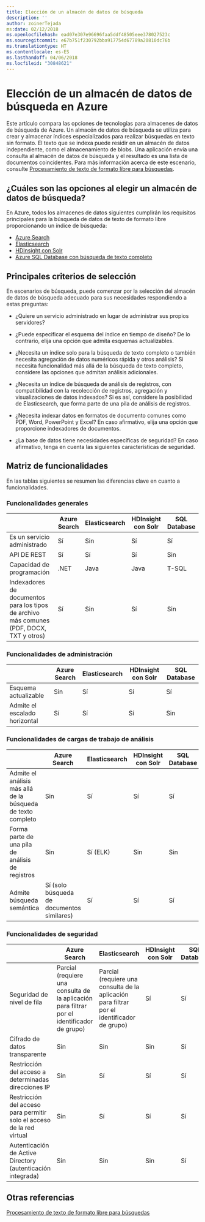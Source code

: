 ```yaml
---
title: Elección de un almacén de datos de búsqueda
description: ''
author: zoinerTejada
ms:date: 02/12/2018
ms.openlocfilehash: ead07e307e96696faa5ddf48505eee378027523c
ms.sourcegitcommit: e67b751f230792bba917754d67789a20810dc76b
ms.translationtype: HT
ms.contentlocale: es-ES
ms.lasthandoff: 04/06/2018
ms.locfileid: "30848621"
---
```

# <a name="choosing-a-search-data-store-in-azure"></a>Elección de un almacén de datos de búsqueda en Azure

Este artículo compara las opciones de tecnologías para almacenes de datos de búsqueda de Azure. Un almacén de datos de búsqueda se utiliza para crear y almacenar índices especializados para realizar búsquedas en texto sin formato. El texto que se indexa puede residir en un almacén de datos independiente, como el almacenamiento de blobs. Una aplicación envía una consulta al almacén de datos de búsqueda y el resultado es una lista de documentos coincidentes. Para más información acerca de este escenario, consulte [Procesamiento de texto de formato libre para búsquedas](../scenarios/search.md). 

## <a name="what-are-your-options-when-choosing-a-search-data-store"></a>¿Cuáles son las opciones al elegir un almacén de datos de búsqueda?
En Azure, todos los almacenes de datos siguientes cumplirán los requisitos principales para la búsqueda de datos de texto de formato libre proporcionando un índice de búsqueda:
- [Azure Search](/azure/search/search-what-is-azure-search)
- [Elasticsearch](https://azuremarketplace.microsoft.com/marketplace/apps/elastic.elasticsearch?tab=Overview)
- [HDInsight con Solr](/azure/hdinsight/hdinsight-hadoop-solr-install-linux)
- [Azure SQL Database con búsqueda de texto completo](/sql/relational-databases/search/full-text-search)


## <a name="key-selection-criteria"></a>Principales criterios de selección

En escenarios de búsqueda, puede comenzar por la selección del almacén de datos de búsqueda adecuado para sus necesidades respondiendo a estas preguntas:

- ¿Quiere un servicio administrado en lugar de administrar sus propios servidores?

- ¿Puede especificar el esquema del índice en tiempo de diseño? De lo contrario, elija una opción que admita esquemas actualizables.

- ¿Necesita un índice solo para la búsqueda de texto completo o también necesita agregación de datos numéricos rápida y otros análisis? Si necesita funcionalidad más allá de la búsqueda de texto completo, considere las opciones que admitan análisis adicionales.

- ¿Necesita un índice de búsqueda de análisis de registros, con compatibilidad con la recolección de registros, agregación y visualizaciones de datos indexados? Si es así, considere la posibilidad de Elasticsearch, que forma parte de una pila de análisis de registros.

- ¿Necesita indexar datos en formatos de documento comunes como PDF, Word, PowerPoint y Excel? En caso afirmativo, elija una opción que proporcione indexadores de documentos.

- ¿La base de datos tiene necesidades específicas de seguridad? En caso afirmativo, tenga en cuenta las siguientes características de seguridad.

## <a name="capability-matrix"></a>Matriz de funcionalidades

En las tablas siguientes se resumen las diferencias clave en cuanto a funcionalidades.

### <a name="general-capabilities"></a>Funcionalidades generales

| | Azure Search | Elasticsearch | HDInsight con Solr | SQL Database | 
| --- | --- | --- | --- | --- | 
| Es un servicio administrado | Sí | Sin  | Sí | Sí |  
| API DE REST | Sí | Sí | Sí | Sin  |
| Capacidad de programación | .NET | Java | Java | T-SQL | 
| Indexadores de documentos para los tipos de archivo más comunes (PDF, DOCX, TXT y otros) | Sí | Sin  | Sí | Sin  |

### <a name="manageability-capabilities"></a>Funcionalidades de administración

| | Azure Search | Elasticsearch | HDInsight con Solr | SQL Database | 
| --- | --- | --- | --- | --- |
| Esquema actualizable | Sin  | Sí | Sí | Sí |
| Admite el escalado horizontal  | Sí | Sí | Sí | Sin  |

### <a name="analytic-workload-capabilities"></a>Funcionalidades de cargas de trabajo de análisis

| | Azure Search | Elasticsearch | HDInsight con Solr | SQL Database | 
| --- | --- | --- | --- | --- | 
| Admite el análisis más allá de la búsqueda de texto completo | Sin  | Sí | Sí | Sí |
| Forma parte de una pila de análisis de registros | Sin  | Sí (ELK) |  Sin  | Sin  |
| Admite búsqueda semántica | Sí (solo búsqueda de documentos similares) | Sí | Sí | Sí | 

### <a name="security-capabilities"></a>Funcionalidades de seguridad

| | Azure Search | Elasticsearch | HDInsight con Solr | SQL Database | 
| --- | --- | --- | --- | --- | 
| Seguridad de nivel de fila | Parcial (requiere una consulta de la aplicación para filtrar por el identificador de grupo) | Parcial (requiere una consulta de la aplicación para filtrar por el identificador de grupo) | Sí | Sí | 
| Cifrado de datos transparente | Sin  | Sin  | Sin  | Sí |  
| Restricción del acceso a determinadas direcciones IP | Sin  | Sí | Sí | Sí |   
| Restricción del acceso para permitir solo el acceso de la red virtual | Sin  | Sí | Sí | Sí |  
| Autenticación de Active Directory (autenticación integrada) | Sin  | Sin  | Sin  | Sí | 

## <a name="see-also"></a>Otras referencias

[Procesamiento de texto de formato libre para búsquedas](../scenarios/search.md)
